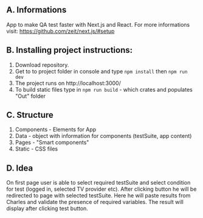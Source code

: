 ## A. Informations

App to make QA test faster with Next.js and React. For more informations visit: https://github.com/zeit/next.js/#setup

## B. Installing project instructions:

   1. Download repository.
   2. Get to to project folder in console and type `npm install` then `npm run dev`
   3. The project runs on http://localhost:3000/
   4. To build static files type in `npm run build` - which crates and populates "Out" folder

## C. Structure

1. Components - Elements for App
2. Data - object with information for components (testSuite, app content)
3. Pages - "Smart components"
4. Static - CSS files

## D. Idea

On first page user is able to select required testSuite and select condition for test (logged in, selected TV provider etc).
After clicking button he will be redirected to page with selected testSuite. Here he will paste results from Charles and validate
the presence of required variables. The result will display after clicking test button.
